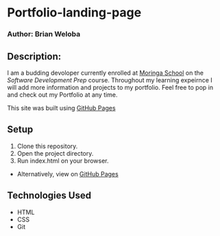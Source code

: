 # Portfolio-landing-page
### **Author**: Brian Weloba
## Description:
I am a budding devoloper currently enrolled at [Moringa School](https://moringaschool.com/) on the *Software Development Prep* course. Throughout my learning expeirnce I will add more information and projects to my portfolio.
 Feel free to pop in and check out my Portfolio at any time.
 
 This site was built using [GitHub Pages](htps://pages.github.com/)
 
## Setup
 1. Clone this repository.
 2. Open the project directory.
 3. Run index.html on your browser.
 
 - Alternatively, view on [GitHub Pages]()
 
 ## Technologies Used
 - HTML
 - CSS
 - Git

 
